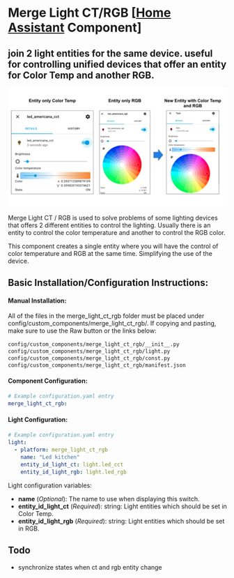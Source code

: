 
# Merge Light CT/RGB [[Home Assistant](https://www.home-assistant.io/) Component]
## join 2 light entities for the same device. useful for controlling unified devices that offer an entity for Color Temp and another RGB.

![](img.jpeg)

Merge Light CT / RGB is used to solve problems of some lighting devices that offers 2 different entities to control the lighting. Usually there is an entity to control the color temperature and another to control the RGB color.

This component creates a single entity where you will have the control of color temperature and RGB at the same time. Simplifying the use of the device.


## Basic Installation/Configuration Instructions:

#### Manual Installation:
All of the files in the merge_light_ct_rgb folder must be placed under config/custom_components/merge_light_ct_rgb/. If copying and pasting, make sure to use the Raw button or the links below:

```
config/custom_components/merge_light_ct_rgb/__init__.py
config/custom_components/merge_light_ct_rgb/light.py
config/custom_components/merge_light_ct_rgb/const.py
config/custom_components/merge_light_ct_rgb/manifest.json
```

#### Component Configuration:
```yaml
# Example configuration.yaml entry
merge_light_ct_rgb:
```

#### Light Configuration:
```yaml
# Example configuration.yaml entry
light:
  - platform: merge_light_ct_rgb
    name: "Led kitchen"
    entity_id_light_ct: light.led_cct
    entity_id_light_rgb: light.led_rgb
```
Light configuration variables:
* **name** (_Optional_): The name to use when displaying this switch.
* **entity_id_light_ct** (_Required_): string: Light entities which should be set in Color Temp.
* **entity_id_light_rgb** (_Required_): string: Light entities which should be set in RGB.

## Todo
- synchronize states when ct and rgb entity change
